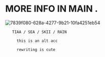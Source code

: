 # MORE INFO IN MAIN . 


![7839f080-628a-4277-9b21-10fa4251eb54](https://github.com/user-attachments/assets/de842701-276a-490e-9b10-b10ccef33b2d)

       TIAA / SEA / SKII / RAIN
       
         this is an alt acc
   
         rewriting is cute
 





